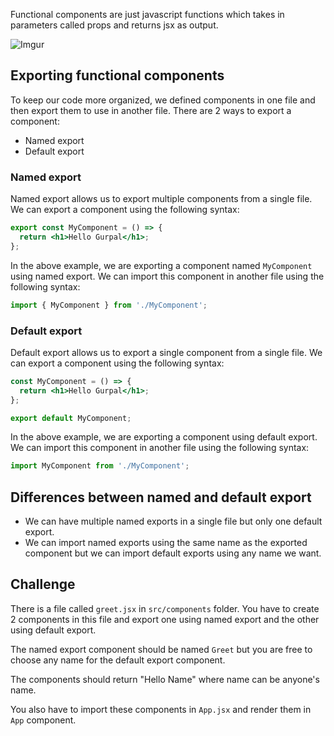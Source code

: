 Functional components are just javascript functions which takes in parameters called props and returns jsx as output.


![Imgur](/imgur/kAPcgqP.png)


## Exporting functional components

To keep our code more organized, we defined components in one file and then export them to use in another file. There are 2 ways to export a component:

- Named export
- Default export


### Named export

Named export allows us to export multiple components from a single file. We can export a component using the following syntax:

```jsx
export const MyComponent = () => {
  return <h1>Hello Gurpal</h1>;
};
```

In the above example, we are exporting a component named `MyComponent` using named export. We can import this component in another file using the following syntax:

```jsx
import { MyComponent } from './MyComponent';
```


### Default export

Default export allows us to export a single component from a single file. We can export a component using the following syntax:

```jsx
const MyComponent = () => {
  return <h1>Hello Gurpal</h1>;
};

export default MyComponent;
```

In the above example, we are exporting a component using default export. We can import this component in another file using the following syntax:

```jsx
import MyComponent from './MyComponent';
```


## Differences between named and default export

- We can have multiple named exports in a single file but only one default export.
- We can import named exports using the same name as the exported component but we can import default exports using any name we want.


## Challenge

There is a file called `greet.jsx` in `src/components` folder. You have to create 2 components in this file and export one using named export and the other using default export.

The named export component should be named `Greet` but you are free to choose any name for the default export component.

The components should return "Hello Name" where name can be anyone's name. 

You also have to import these components in `App.jsx` and render them in `App` component.
